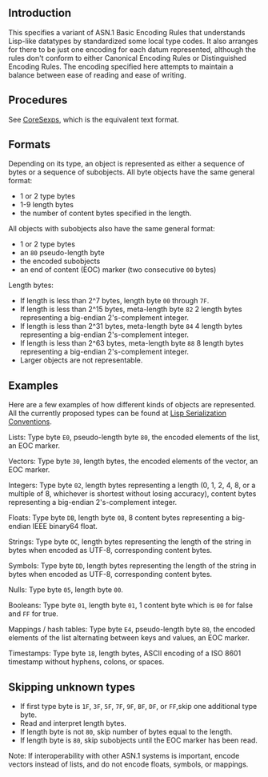## Introduction

This specifies a variant of ASN.1 Basic Encoding Rules that understands Lisp-like datatypes
by standardized some local type codes.
It also arranges for there to be just one encoding for each datum represented, although
the rules don't conform to either Canonical Encoding Rules or Distinguished Encoding Rules.
The encoding specified here attempts to maintain a balance between ease of reading
and ease of writing.

## Procedures

See [CoreSexps](CoreSexps.md), which is the equivalent text format.

## Formats

Depending on its type, an object is represented as either a sequence
of bytes or a sequence of subobjects.
All byte objects have the same general format:
  * 1 or 2 type bytes
  * 1-9 length bytes
  * the number of content bytes specified in the length.

All objects with subobjects also have the same general format:
  * 1 or 2 type bytes
  * an `80` pseudo-length byte
  * the encoded subobjects
  * an end of content (EOC) marker (two consecutive <code>00</code> bytes)

Length bytes:
  * If length is less than 2^7 bytes, length byte `00` through `7F`.
  * If length is less than 2^15 bytes, meta-length byte `82` 2 length bytes
    representing a big-endian 2's-complement integer.
  * If length is less than 2^31 bytes, meta-length byte `84` 4 length bytes
    representing a big-endian 2's-complement integer.
  * If length is less than 2^63 bytes, meta-length byte `88` 8 length bytes
    representing a big-endian 2's-complement integer.
  * Larger objects are not representable.

## Examples

Here are a few examples of how different kinds of objects are represented.
All the currently proposed types can be found at [Lisp Serialization Conventions](http://tinyurl.com/asn1-ler).

Lists:  Type byte `E0`,
pseudo-length byte `80`,
the encoded elements of the list,
an EOC marker.

Vectors:  Type byte `30`,
length bytes,
the encoded elements of the vector,
an EOC marker.

Integers:  Type byte `02`,
length bytes representing a length (0, 1, 2, 4, 8, or a multiple of 8,
whichever is shortest without losing accuracy),
content bytes representing a big-endian 2's-complement integer.

Floats:  Type byte `DB`,
length byte `08`,
8 content bytes representing a big-endian IEEE binary64 float.

Strings:  Type byte `OC`,
length bytes representing the length of the string in bytes
when encoded as UTF-8,
corresponding content bytes.

Symbols:  Type byte `DD`,
length bytes representing the length of the string in bytes
when encoded as UTF-8,
corresponding content bytes.

Nulls:  Type byte `05`,
length byte `00`.

Booleans:  Type byte `01`,
length byte `01`,
1 content byte which is `00` for false and `FF` for true.

Mappings / hash tables:  Type byte `E4`,
pseudo-length byte `80`,
the encoded elements of the list
alternating between keys and values,
an EOC marker.

Timestamps: Type byte `18`,
length bytes,
ASCII encoding of a ISO 8601 timestamp
without hyphens, colons, or spaces.

## Skipping unknown types

  * If first type byte is `1F`, `3F`, `5F`, `7F`, `9F`, `BF`, `DF`, or `FF`,skip one additional type byte.
  * Read and interpret length bytes.
  * If length byte is not `80`, skip number of bytes equal to the length.
  * If length byte is `80`, skip subobjects until the EOC marker has been read.
  
Note:  If interoperability with other ASN.1 systems is important, encode vectors instead of lists,
and do not encode floats, symbols, or mappings.
